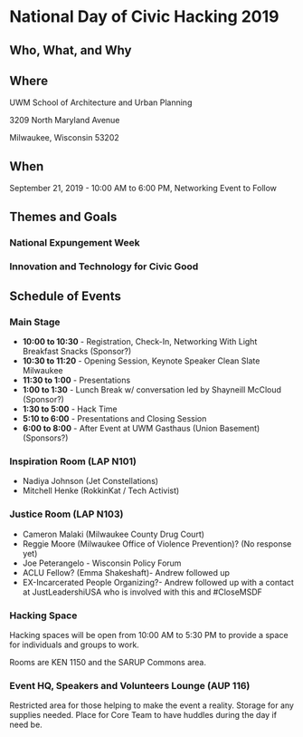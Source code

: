 # National Day of Civic Hacking 2019

## Who, What, and Why

## Where
UWM School of Architecture and Urban Planning

3209 North Maryland Avenue

Milwaukee, Wisconsin 53202

## When
September 21, 2019 - 10:00 AM to 6:00 PM, Networking Event to Follow

## Themes and Goals

### National Expungement Week

### Innovation and Technology for Civic Good

## Schedule of Events

### Main Stage

* **10:00 to 10:30** - Registration, Check-In, Networking With Light Breakfast Snacks (Sponsor?)
* **10:30 to 11:20** - Opening Session, Keynote Speaker Clean Slate Milwaukee
* **11:30 to 1:00** - Presentations
* **1:00 to 1:30** - Lunch Break w/ conversation led by Shayneill McCloud (Sponsor?)
* **1:30 to 5:00** - Hack Time
* **5:10 to 6:00** - Presentations and Closing Session
* **6:00 to 8:00** - After Event at UWM Gasthaus (Union Basement) (Sponsors?)

### Inspiration Room (LAP N101)

- Nadiya Johnson (Jet Constellations)
- Mitchell Henke (RokkinKat / Tech Activist)


### Justice Room (LAP N103)

- Cameron Malaki (Milwaukee County Drug Court)
- Reggie Moore (Milwaukee Office of Violence Prevention)? (No response yet) 
- Joe Peterangelo - Wisconsin Policy Forum
- ACLU Fellow? (Emma Shakeshaft)- Andrew followed up
- EX-Incarcerated People Organizing?- Andrew followed up with a contact at JustLeadershiUSA who is involved with this and #CloseMSDF


### Hacking Space
Hacking spaces will be open from 10:00 AM to 5:30 PM to provide a space for individuals and groups to work.

Rooms are KEN 1150 and the SARUP Commons area.

### Event HQ, Speakers and Volunteers Lounge (AUP 116)

Restricted area for those helping to make the event a reality. Storage for any supplies needed. Place for Core Team to have huddles during the day if need be.
